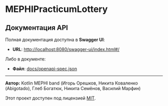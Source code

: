 # MEPHIPracticumLottery

## Документация API

Полная документация доступна в **Swagger UI**:

- **URL**: [http://localhost:8080/swagger-ui/index.html#/](http://localhost:8080/swagger-ui/index.html#/)

Либо в документе:

- **Файл**: [docs/openapi-spec.json](docs/openapi-spec.json)

---

**Автор:** Kotlin MEPHI band (Игорь Орешков, Никита Коваленко (Abigotado), Глеб Богатюк, Никита Семёнов, Василий Марфин)

Этот проект доступен под лицензией [MIT](LICENSE).